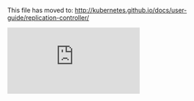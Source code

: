 <!-- BEGIN MUNGE: UNVERSIONED_WARNING -->


<!-- END MUNGE: UNVERSIONED_WARNING -->

This file has moved to: http://kubernetes.github.io/docs/user-guide/replication-controller/




<!-- BEGIN MUNGE: IS_VERSIONED -->
<!-- TAG IS_VERSIONED -->
<!-- END MUNGE: IS_VERSIONED -->


<!-- BEGIN MUNGE: GENERATED_ANALYTICS -->
[![Analytics](https://kubernetes-site.appspot.com/UA-36037335-10/GitHub/docs/user-guide/replication-controller.md?pixel)]()
<!-- END MUNGE: GENERATED_ANALYTICS -->
